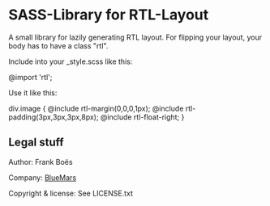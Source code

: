 SASS-Library for RTL-Layout
===========================

A small library for lazily generating RTL layout. For flipping your layout, your body has to have a class "rtl".

Include into your _style.scss like this:

  @import 'rtl';

Use it like this:

  div.image {
    @include rtl-margin(0,0,0,1px);
    @include rtl-padding(3px,3px,3px,8px);
    @include rtl-float-right;
  }


Legal stuff
-----------

Author: Frank Boës

Company:     [BlueMars](http://www.bluemars.net)

Copyright & license: See LICENSE.txt